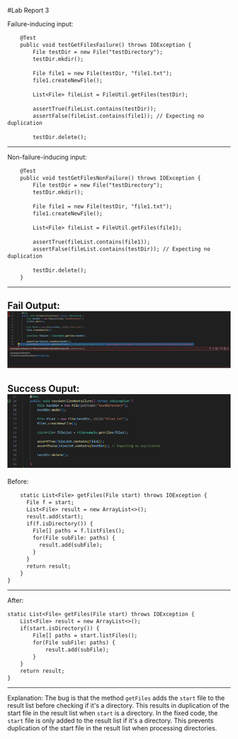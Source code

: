 #Lab Report 3

Failure-inducing input:
```
    @Test
    public void testGetFilesFailure() throws IOException {
        File testDir = new File("testDirectory");
        testDir.mkdir();
        
        File file1 = new File(testDir, "file1.txt");
        file1.createNewFile();
        
        List<File> fileList = FileUtil.getFiles(testDir);
        
        assertTrue(fileList.contains(testDir));
        assertFalse(fileList.contains(file1)); // Expecting no duplication
        
        testDir.delete();
```
---
Non-failure-inducing input:
```
    @Test
    public void testGetFilesNonFailure() throws IOException {
        File testDir = new File("testDirectory");
        testDir.mkdir();
        
        File file1 = new File(testDir, "file1.txt");
        file1.createNewFile();
        
        List<File> fileList = FileUtil.getFiles(file1);
        
        assertTrue(fileList.contains(file1));
        assertFalse(fileList.contains(testDir)); // Expecting no duplication
        
        testDir.delete();
    }

```
---
Fail Output:
![Image](fail.PNG)
---
Success Ouput:
![Image](succeed.PNG)
---
Before:
```
	static List<File> getFiles(File start) throws IOException {
	  File f = start;
	  List<File> result = new ArrayList<>();
	  result.add(start);
	  if(f.isDirectory()) {
	    File[] paths = f.listFiles();
	    for(File subFile: paths) {
	      result.add(subFile);
	    }
	  }
	  return result;
	}
}
```
---
After:
```
static List<File> getFiles(File start) throws IOException {
    List<File> result = new ArrayList<>();
    if(start.isDirectory()) {
        File[] paths = start.listFiles();
        for(File subFile: paths) {
            result.add(subFile);
        }
    }
    return result;
}
```
---
Explanation:
The bug is that the method `getFiles` adds the `start` file to the result list before checking if it's a directory. This results in duplication of the start file in the result list when `start` is a directory. In the fixed code, the `start` file is only added to the result list if it's a directory. This prevents duplication of the start file in the result list when processing directories.
